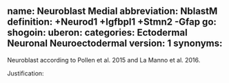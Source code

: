name: Neuroblast Medial
abbreviation: NblastM
definition: +Neurod1 +Igfbpl1 +Stmn2 -Gfap
go:
shogoin: 
uberon:
categories: Ectodermal Neuronal Neuroectodermal
version: 1
synonyms:
---

Neuroblast according to Pollen et al. 2015 and La Manno et al. 2016.

Justification:

